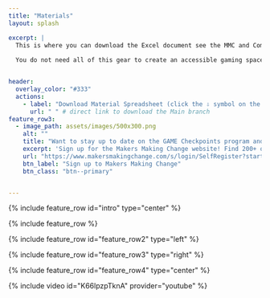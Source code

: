 ```yaml
---
title: "Materials"
layout: splash

excerpt: |
  This is where you can download the Excel document see the MMC and Commerical gear we recomment for a complete GAME Checkpoint. 
  
  You do not need all of this gear to create an accessible gaming space, we can help advise on what gear is best for your center, visit the Contact page.


header:
  overlay_color: "#333"
  actions:
    - label: "Download Material Spreadsheet (click the ⇩ symbol on the right side of the screen)"
      url: " " # direct link to download the Main branch
feature_row3:
  - image_path: assets/images/500x300.png
    alt: ""
    title: "Want to stay up to date on the GAME Checkpoints program and other programs?"
    excerpt: 'Sign up for the Makers Making Change website! Find 200+ open source low cost assitive technologies, resources, and upcoming events.'
    url: "https://www.makersmakingchange.com/s/login/SelfRegister?startURL=%2Fs%2F%3Ft%3D1706554861397"
    btn_label: "Sign up to Makers Making Change"
    btn_class: "btn--primary"


---
```



{% include feature_row id="intro" type="center" %}

{% include feature_row %}

{% include feature_row id="feature_row2" type="left" %}

{% include feature_row id="feature_row3" type="right" %}

{% include feature_row id="feature_row4" type="center" %}

{% include video id="K66lpzpTknA" provider="youtube" %}